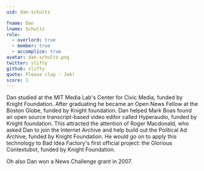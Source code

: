 ```yaml
---
uid: dan-schultz

fname: Dan
lname: Schultz
role:
  - overlord: true
  - member: true
  - accomplice: true
avatar: dan-schultz.png
twitter: slifty
github: slifty
quote: Please clap - Jeb!
score: 1
---
```

Dan studied at the MIT Media Lab's Center for Civic Media, funded by Knight Foundation.  After graduating he became an Open News Fellow at the Boston Globe, funded by Knight foundation.  Dan helped Mark Boas found an open source transcript-based video editor called Hyperaudio, funded by Knight foundation.  This attracted the attention of Roger Macdonald, who asked Dan to join the Internet Archive and help build out the Political Ad Archive, funded by Knight Foundation.  He would go on to apply this technology to Bad Idea Factory's first official project: the Glorious Contextubot, funded by Knight Foundation.

Oh also Dan won a News Challenge grant in 2007.
